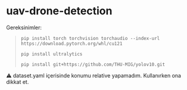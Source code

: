 # uav-drone-detection

Gereksinimler:
>`pip install torch torchvision torchaudio --index-url https://download.pytorch.org/whl/cu121`
>
>`pip install ultralytics`
>
>`pip install git+https://github.com/THU-MIG/yolov10.git`


:warning: dataset.yaml içerisinde konumu relative yapamadım. Kullanırken ona dikkat et.


